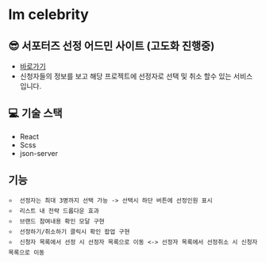 # Im celebrity

## 😎  서포터즈 선정 어드민 사이트 (고도화 진행중)
- [바로가기](http://im-celevrity.herokuapp.com/)
- 신청자들의 정보를 보고 해당 프로젝트에 선정자로 선택 및 취소 할수 있는 서비스 입니다.

## 💻  기술 스택 
 -  React
 - Scss
 -  json-server


## 기능 
    ⭐️  선정자는 최대 3명까지 선택 가능 -> 선택시 하단 버튼에 선정인원 표시
    ⭐️  리스트 내 전략 드롭다운 효과
    ⭐️  브랜드 참여내용 확인 모달 구현
    ⭐️  선정하기/취소하기 클릭시 확인 팝업 구현
    ⭐️  신청자 목록에서 선정 시 선정자 목록으로 이동 <-> 선정자 목록에서 선정취소 시 신청자 목록으로 이동 
